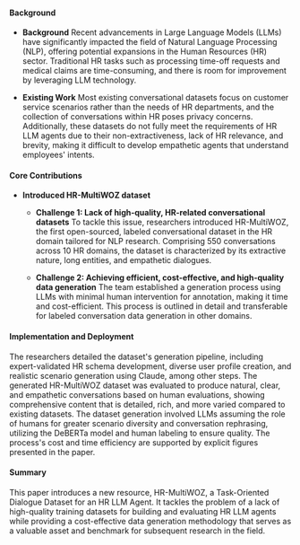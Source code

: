 #### Background
- **Background**
Recent advancements in Large Language Models (LLMs) have significantly impacted the field of Natural Language Processing (NLP), offering potential expansions in the Human Resources (HR) sector. Traditional HR tasks such as processing time-off requests and medical claims are time-consuming, and there is room for improvement by leveraging LLM technology.

- **Existing Work**
Most existing conversational datasets focus on customer service scenarios rather than the needs of HR departments, and the collection of conversations within HR poses privacy concerns. Additionally, these datasets do not fully meet the requirements of HR LLM agents due to their non-extractiveness, lack of HR relevance, and brevity, making it difficult to develop empathetic agents that understand employees' intents.

#### Core Contributions
  - **Introduced HR-MultiWOZ dataset**
    - **Challenge 1: Lack of high-quality, HR-related conversational datasets**
      To tackle this issue, researchers introduced HR-MultiWOZ, the first open-sourced, labeled conversational dataset in the HR domain tailored for NLP research. Comprising 550 conversations across 10 HR domains, the dataset is characterized by its extractive nature, long entities, and empathetic dialogues.

    - **Challenge 2: Achieving efficient, cost-effective, and high-quality data generation**
      The team established a generation process using LLMs with minimal human intervention for annotation, making it time and cost-efficient. This process is outlined in detail and transferable for labeled conversation data generation in other domains.

#### Implementation and Deployment
The researchers detailed the dataset's generation pipeline, including expert-validated HR schema development, diverse user profile creation, and realistic scenario generation using Claude, among other steps. The generated HR-MultiWOZ dataset was evaluated to produce natural, clear, and empathetic conversations based on human evaluations, showing comprehensive content that is detailed, rich, and more varied compared to existing datasets. The dataset generation involved LLMs assuming the role of humans for greater scenario diversity and conversation rephrasing, utilizing the DeBERTa model and human labeling to ensure quality. The process's cost and time efficiency are supported by explicit figures presented in the paper.

#### Summary
This paper introduces a new resource, HR-MultiWOZ, a Task-Oriented Dialogue Dataset for an HR LLM Agent. It tackles the problem of a lack of high-quality training datasets for building and evaluating HR LLM agents while providing a cost-effective data generation methodology that serves as a valuable asset and benchmark for subsequent research in the field.